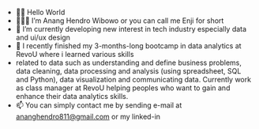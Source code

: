 - 👋🏻 Hello World
- 👨🏻‍🔬 I’m Anang Hendro Wibowo or you can call me Enji for short
- 👀 I’m currently developing new interest in tech industry especially data and ui/ux design 
- 🌱 I recently finished my 3-months-long bootcamp in data analytics at RevoU where i learned various skills 
-   related to data such as understanding and define business problems, data cleaning, data processing and analysis (using spreadsheet, SQL and Python), data visualization and communicating data. Currently work as class manager at RevoU helping peoples who want to gain and enhance their data analytics skills.
- 📫 You can simply contact me by sending e-mail at ananghendro811@gmail.com or my linked-in 

<!---
ananghw/ananghw is a ✨ special ✨ repository because its `README.md` (this file) appears on your GitHub profile.
You can click the Preview link to take a look at your changes.
--->
